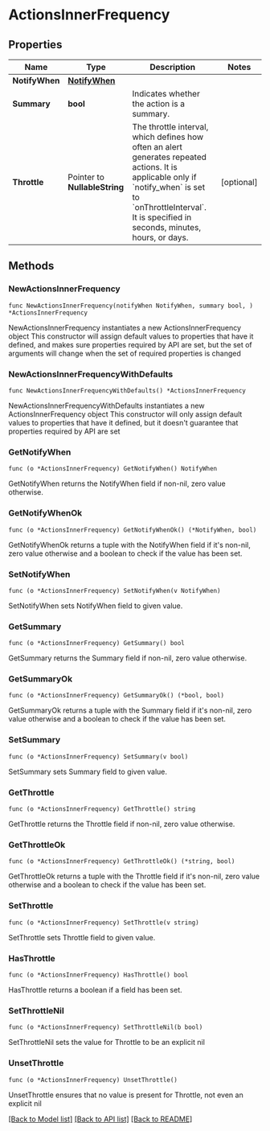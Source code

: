 # ActionsInnerFrequency

## Properties

Name | Type | Description | Notes
------------ | ------------- | ------------- | -------------
**NotifyWhen** | [**NotifyWhen**](NotifyWhen.md) |  | 
**Summary** | **bool** | Indicates whether the action is a summary. | 
**Throttle** | Pointer to **NullableString** | The throttle interval, which defines how often an alert generates repeated actions. It is applicable only if &#x60;notify_when&#x60; is set to &#x60;onThrottleInterval&#x60;. It is specified in seconds, minutes, hours, or days. | [optional] 

## Methods

### NewActionsInnerFrequency

`func NewActionsInnerFrequency(notifyWhen NotifyWhen, summary bool, ) *ActionsInnerFrequency`

NewActionsInnerFrequency instantiates a new ActionsInnerFrequency object
This constructor will assign default values to properties that have it defined,
and makes sure properties required by API are set, but the set of arguments
will change when the set of required properties is changed

### NewActionsInnerFrequencyWithDefaults

`func NewActionsInnerFrequencyWithDefaults() *ActionsInnerFrequency`

NewActionsInnerFrequencyWithDefaults instantiates a new ActionsInnerFrequency object
This constructor will only assign default values to properties that have it defined,
but it doesn't guarantee that properties required by API are set

### GetNotifyWhen

`func (o *ActionsInnerFrequency) GetNotifyWhen() NotifyWhen`

GetNotifyWhen returns the NotifyWhen field if non-nil, zero value otherwise.

### GetNotifyWhenOk

`func (o *ActionsInnerFrequency) GetNotifyWhenOk() (*NotifyWhen, bool)`

GetNotifyWhenOk returns a tuple with the NotifyWhen field if it's non-nil, zero value otherwise
and a boolean to check if the value has been set.

### SetNotifyWhen

`func (o *ActionsInnerFrequency) SetNotifyWhen(v NotifyWhen)`

SetNotifyWhen sets NotifyWhen field to given value.


### GetSummary

`func (o *ActionsInnerFrequency) GetSummary() bool`

GetSummary returns the Summary field if non-nil, zero value otherwise.

### GetSummaryOk

`func (o *ActionsInnerFrequency) GetSummaryOk() (*bool, bool)`

GetSummaryOk returns a tuple with the Summary field if it's non-nil, zero value otherwise
and a boolean to check if the value has been set.

### SetSummary

`func (o *ActionsInnerFrequency) SetSummary(v bool)`

SetSummary sets Summary field to given value.


### GetThrottle

`func (o *ActionsInnerFrequency) GetThrottle() string`

GetThrottle returns the Throttle field if non-nil, zero value otherwise.

### GetThrottleOk

`func (o *ActionsInnerFrequency) GetThrottleOk() (*string, bool)`

GetThrottleOk returns a tuple with the Throttle field if it's non-nil, zero value otherwise
and a boolean to check if the value has been set.

### SetThrottle

`func (o *ActionsInnerFrequency) SetThrottle(v string)`

SetThrottle sets Throttle field to given value.

### HasThrottle

`func (o *ActionsInnerFrequency) HasThrottle() bool`

HasThrottle returns a boolean if a field has been set.

### SetThrottleNil

`func (o *ActionsInnerFrequency) SetThrottleNil(b bool)`

 SetThrottleNil sets the value for Throttle to be an explicit nil

### UnsetThrottle
`func (o *ActionsInnerFrequency) UnsetThrottle()`

UnsetThrottle ensures that no value is present for Throttle, not even an explicit nil

[[Back to Model list]](../README.md#documentation-for-models) [[Back to API list]](../README.md#documentation-for-api-endpoints) [[Back to README]](../README.md)


